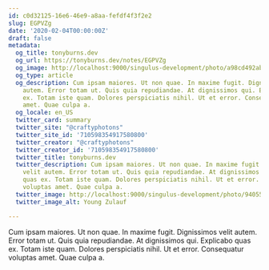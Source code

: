 ```yaml
---
id: c0d32125-16e6-46e9-a8aa-fefdf4f3f2e2
slug: EGPVZg
date: '2020-02-04T00:00:00Z'
draft: false
metadata:
  og_title: tonyburns.dev
  og_url: https://tonyburns.dev/notes/EGPVZg
  og_image: http://localhost:9000/singulus-development/photo/a98cd492ab15830e58c1bb750cdb852f.jpeg
  og_type: article
  og_description: Cum ipsam maiores. Ut non quae. In maxime fugit. Dignissimos velit
    autem. Error totam ut. Quis quia repudiandae. At dignissimos qui. Explicabo quas
    ex. Totam iste quam. Dolores perspiciatis nihil. Ut et error. Consequatur voluptas
    amet. Quae culpa a.
  og_locale: en_US
  twitter_card: summary
  twitter_site: "@craftyphotons"
  twitter_site_id: '710598354917580800'
  twitter_creator: "@craftyphotons"
  twitter_creator_id: '710598354917580800'
  twitter_title: tonyburns.dev
  twitter_description: Cum ipsam maiores. Ut non quae. In maxime fugit. Dignissimos
    velit autem. Error totam ut. Quis quia repudiandae. At dignissimos qui. Explicabo
    quas ex. Totam iste quam. Dolores perspiciatis nihil. Ut et error. Consequatur
    voluptas amet. Quae culpa a.
  twitter_image: http://localhost:9000/singulus-development/photo/9405525f92f5b393ab07f49c89bff587.jpeg
  twitter_image_alt: Young Zulauf

---
```


Cum ipsam maiores. Ut non quae. In maxime fugit. Dignissimos velit autem. Error totam ut. Quis quia repudiandae. At dignissimos qui. Explicabo quas ex. Totam iste quam. Dolores perspiciatis nihil. Ut et error. Consequatur voluptas amet. Quae culpa a.
